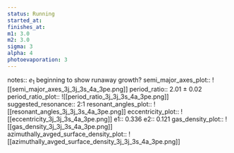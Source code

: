 ```yaml
---
status: Running
started_at:
finishes_at:
m1: 3.0
m2: 3.0
sigma: 3
alpha: 4
photoevaporation: 3
---
```


notes:: $e_1$ beginning to show runaway growth?
semi_major_axes_plot:: ![[semi_major_axes_3j_3j_3s_4a_3pe.png]]
period_ratio:: 2.01 ± 0.02
period_ratio_plot:: ![[period_ratio_3j_3j_3s_4a_3pe.png]]
suggested_resonance:: 2:1
resonant_angles_plot:: ![[resonant_angles_3j_3j_3s_4a_3pe.png]]
eccentricity_plot:: ![[eccentricity_3j_3j_3s_4a_3pe.png]]
e1:: 0.336
e2:: 0.121
gas_density_plot:: ![[gas_density_3j_3j_3s_4a_3pe.png]]
azimuthally_avged_surface_density_plot:: ![[azimuthally_avged_surface_density_3j_3j_3s_4a_3pe.png]]
